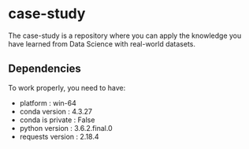# case-study
The case-study is a repository where you can apply the knowledge you have learned from Data Science with real-world datasets.

## Dependencies
To work properly, you need to have:

* platform : win-64
* conda version : 4.3.27
* conda is private : False
* python version : 3.6.2.final.0
* requests version : 2.18.4

